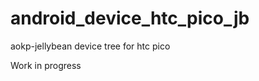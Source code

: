 android_device_htc_pico_jb
==========================

aokp-jellybean device tree for htc pico 

Work in progress
